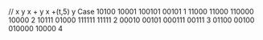//          x          y        x + y       x +(t,5) y      Case
          10100      10001     100101       00101            1
          11000      11000     110000       10000            2
          10111      01000     111111       11111            2
          00010      00101     000111       00111            3
          01100      00100     010000       10000            4

